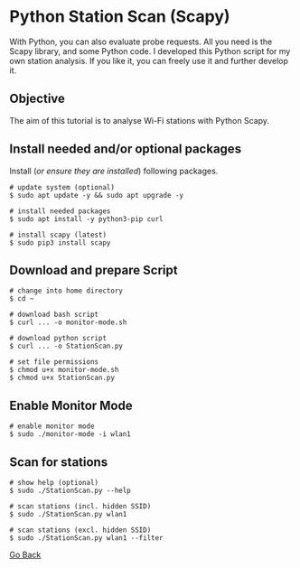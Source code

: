 # Python Station Scan (Scapy)

With Python, you can also evaluate probe requests. All you need is the Scapy library, and some Python code. I developed this Python script for my own station analysis. If you like it, you can freely use it and further develop it.

## Objective

The aim of this tutorial is to analyse Wi-Fi stations with Python Scapy.

## Install needed and/or optional packages

Install (_or ensure they are installed_) following packages.

```shell
# update system (optional)
$ sudo apt update -y && sudo apt upgrade -y

# install needed packages
$ sudo apt install -y python3-pip curl

# install scapy (latest)
$ sudo pip3 install scapy
```

## Download and prepare Script

```shell
# change into home directory
$ cd ~

# download bash script
$ curl ... -o monitor-mode.sh

# download python script
$ curl ... -o StationScan.py

# set file permissions
$ chmod u+x monitor-mode.sh
$ chmod u+x StationScan.py
```

## Enable Monitor Mode

```shell
# enable monitor mode
$ sudo ./monitor-mode -i wlan1
```

## Scan for stations

```shell
# show help (optional)
$ sudo ./StationScan.py --help

# scan stations (incl. hidden SSID)
$ sudo ./StationScan.py wlan1

# scan stations (excl. hidden SSID)
$ sudo ./StationScan.py wlan1 --filter
```

[Go Back](../../readme.md)